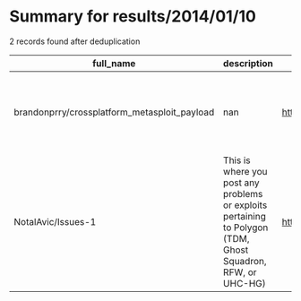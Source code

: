
# Summary for results/2014/01/10
    
2 records found after deduplication

| full_name | description | html_url | matched_list | matched_count | pushed_at | size | stargazers_count | language | forks_count | vul_ids |
|----------------------------------------------|-------------------------------------------------------------------------------------------------------------|-----------------------------------------------------------------|-----------------------------------------------------------------------------|-----------------|---------------------------|--------|--------------------|------------|---------------|-----------|
| brandonprry/crossplatform_metasploit_payload | nan | https://github.com/brandonprry/crossplatform_metasploit_payload | ['metasploit module OR metasploit payload', 'metasploit module OR payload'] | 2 | 2014-01-10 02:34:23+00:00 | 116 | 1 | nan | 1 | [] |
| NotalAvic/Issues-1 | This is where you post any problems or exploits pertaining to Polygon (TDM, Ghost Squadron, RFW, or UHC-HG) | https://github.com/NotalAvic/Issues-1 | ['exploit'] | 1 | 2014-01-10 08:01:40+00:00 | 0 | 0 | nan | 0 | [] |
